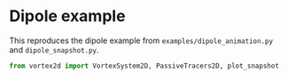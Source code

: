 # Dipole example

This reproduces the dipole example from `examples/dipole_animation.py` and `dipole_snapshot.py`.

```python
from vortex2d import VortexSystem2D, PassiveTracers2D, plot_snapshot
```
